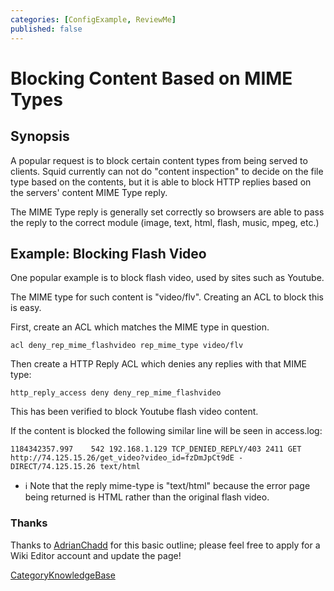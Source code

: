 ```yaml
---
categories: [ConfigExample, ReviewMe]
published: false
---
```

# Blocking Content Based on MIME Types

## Synopsis

A popular request is to block certain content types from being served to
clients. Squid currently can not do "content inspection" to decide on
the file type based on the contents, but it is able to block HTTP
replies based on the servers' content MIME Type reply.

The MIME Type reply is generally set correctly so browsers are able to
pass the reply to the correct module (image, text, html, flash, music,
mpeg, etc.)

## Example: Blocking Flash Video

One popular example is to block flash video, used by sites such as
Youtube.

The MIME type for such content is "video/flv". Creating an ACL to block
this is easy.

First, create an ACL which matches the MIME type in question.

    acl deny_rep_mime_flashvideo rep_mime_type video/flv

Then create a HTTP Reply ACL which denies any replies with that MIME
type:

    http_reply_access deny deny_rep_mime_flashvideo

This has been verified to block Youtube flash video content.

If the content is blocked the following similar line will be seen in
access.log:

    1184342357.997    542 192.168.1.129 TCP_DENIED_REPLY/403 2411 GET http://74.125.15.26/get_video?video_id=fzDmJpCt9dE - DIRECT/74.125.15.26 text/html

  - :information_source:
    Note that the reply mime-type is "text/html" because the error page
    being returned is HTML rather than the original flash video.

### Thanks

Thanks to
[AdrianChadd](/AdrianChadd)
for this basic outline; please feel free to apply for a Wiki Editor
account and update the page\!

[CategoryKnowledgeBase](/CategoryKnowledgeBase)
